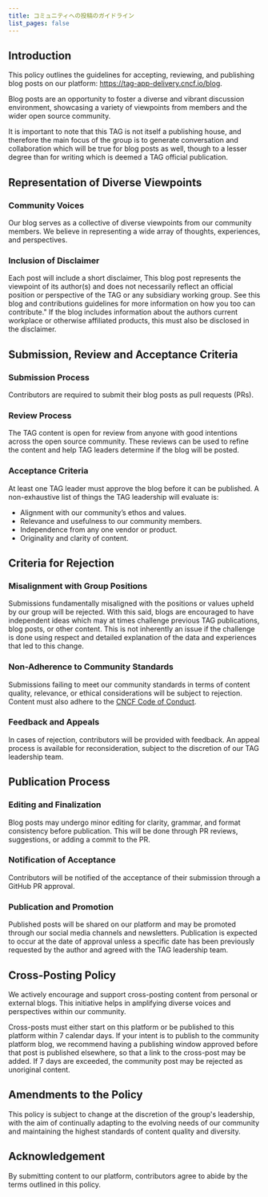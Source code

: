 ```yaml
---
title: コミュニティへの投稿のガイドライン
list_pages: false
---
```


## Introduction

This policy outlines the guidelines for accepting, reviewing, and publishing blog posts on our platform: https://tag-app-delivery.cncf.io/blog.

Blog posts are an opportunity to foster a diverse and vibrant discussion environment, showcasing a variety of viewpoints from members and the wider open source community.

It is important to note that this TAG is not itself a publishing house, and therefore the main focus of the group is to generate conversation and collaboration which will be true for blog posts as well, though to a lesser degree than for writing which is deemed a TAG official publication.

## Representation of Diverse Viewpoints

### Community Voices
Our blog serves as a collective of diverse viewpoints from our community members. We believe in representing a wide array of thoughts, experiences, and perspectives.

### Inclusion of Disclaimer
Each post will include a short disclaimer, This blog post represents the viewpoint of its author(s) and does not necessarily reflect an official position or perspective of the TAG or any subsidiary working group. See this blog and contributions guidelines for more information on how you too can contribute." If the blog includes information about the authors current workplace or otherwise affiliated products, this must also be disclosed in the disclaimer.

## Submission, Review and Acceptance Criteria

### Submission Process
Contributors are required to submit their blog posts as pull requests (PRs). 

### Review Process
The TAG content is open for review from anyone with good intentions across the open source community. These reviews can be used to refine the content and help TAG leaders determine if the blog will be posted.

### Acceptance Criteria
At least one TAG leader must approve the blog before it can be published. A non-exhaustive list of things the TAG leadership will evaluate is:
* Alignment with our community’s ethos and values.
* Relevance and usefulness to our community members.
* Independence from any one vendor or product.
* Originality and clarity of content.

## Criteria for Rejection

### Misalignment with Group Positions
Submissions fundamentally misaligned with the positions or values upheld by our group will be rejected. With this said, blogs are encouraged to have independent ideas which may at times challenge previous TAG publications, blog posts, or other content. This is not inherently an issue if the challenge is done using respect and detailed explanation of the data and experiences that led to this change.

### Non-Adherence to Community Standards
Submissions failing to meet our community standards in terms of content quality, relevance, or ethical considerations will be subject to rejection. Content must also adhere to the [CNCF Code of Conduct](https://github.com/cncf/foundation/blob/main/code-of-conduct.md).

### Feedback and Appeals
In cases of rejection, contributors will be provided with feedback. An appeal process is available for reconsideration, subject to the discretion of our TAG leadership team.

## Publication Process

### Editing and Finalization
Blog posts may undergo minor editing for clarity, grammar, and format consistency before publication. This will be done through PR reviews, suggestions, or adding a commit to the PR.

### Notification of Acceptance
Contributors will be notified of the acceptance of their submission through a GitHub PR approval.

### Publication and Promotion
Published posts will be shared on our platform and may be promoted through our social media channels and newsletters. Publication is expected to occur at the date of approval unless a specific date has been previously requested by the author and agreed with the TAG leadership team.

## Cross-Posting Policy

We actively encourage and support cross-posting content from personal or external blogs. This initiative helps in amplifying diverse voices and perspectives within our community.

Cross-posts must either start on this platform or be published to this platform within 7 calendar days. If your intent is to publish to the community platform blog, we recommend having a publishing window approved before that post is published elsewhere, so that a link to the cross-post may be added. If 7 days are exceeded, the community post may be rejected as unoriginal content.

## Amendments to the Policy

This policy is subject to change at the discretion of the group's leadership, with the aim of continually adapting to the evolving needs of our community and maintaining the highest standards of content quality and diversity.

## Acknowledgement

By submitting content to our platform, contributors agree to abide by the terms outlined in this policy.
